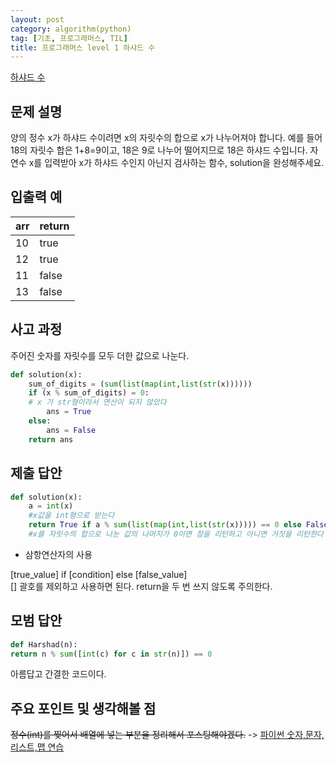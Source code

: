 ```yaml
---
layout: post
category: algorithm(python)
tag: [기초, 프로그래머스, TIL]
title: 프로그래머스 level 1 하샤드 수
---
```


[하샤드 수](https://programmers.co.kr/learn/courses/30/lessons/12947) 

## 문제 설명

양의 정수 x가 하샤드 수이려면 x의 자릿수의 합으로 x가 나누어져야 합니다. 예를 들어 18의 자릿수 합은 1+8=9이고, 18은 9로 나누어 떨어지므로 18은 하샤드 수입니다. 자연수 x를 입력받아 x가 하샤드 수인지 아닌지 검사하는 함수, solution을 완성해주세요.

## 입출력 예

<table>
  <thead>
    <tr>
      <th>arr</th>
      <th>return</th>
    </tr>
  </thead>
  <tbody>
    <tr>
      <td>10</td>
      <td>true</td>
    </tr>
    <tr>
      <td>12</td>
      <td>true</td>
    </tr>
    <tr>
      <td>11</td>
      <td>false</td>
    </tr>
    <tr>
      <td>13</td>
      <td>false</td>
    </tr>
  </tbody>
</table>

## 사고 과정 

주어진 숫자를 자릿수를 모두 더한 값으로 나눈다.

```python
def solution(x):
    sum_of_digits = (sum(list(map(int,list(str(x))))))
    if (x % sum_of_digits) = 0:
    # x 가 str형이라서 연산이 되지 않았다
        ans = True
    else:
        ans = False
    return ans
```
## 제출 답안

```python
def solution(x):
    a = int(x)
    #x값을 int형으로 받는다
    return True if a % sum(list(map(int,list(str(x))))) == 0 else False
    #x를 자릿수의 합으로 나눈 값의 나머지가 0이면 참을 리턴하고 아니면 거짓을 리턴한다
```

* 삼항연산자의 사용
<div class="message">
[true_value] if [condition] else [false_value]
</div>
[] 괄호를 제외하고 사용하면 된다. return을 두 번 쓰지 않도록 주의한다.

## 모범 답안
```python
def Harshad(n):
return n % sum([int(c) for c in str(n)]) == 0
```
아름답고 간결한 코드이다.

## 주요 포인트 및 생각해볼 점  

<del>정수(int)를 찢어서 배열에 넣는 부분을 정리해서 포스팅해야겠다.</del>
-> [파이썬 숫자,문자,리스트,맵 연습](https://lunayyko.github.io/python/2021/06/14/python-numtolist/)